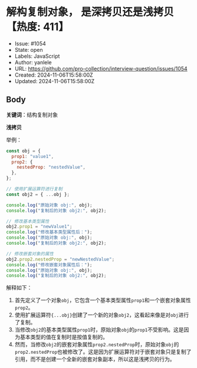 # 解构复制对象， 是深拷贝还是浅拷贝【热度: 411】

- Issue: #1054
- State: open
- Labels: JavaScript
- Author: yanlele
- URL: https://github.com/pro-collection/interview-question/issues/1054
- Created: 2024-11-06T15:58:00Z
- Updated: 2024-11-06T15:58:00Z

## Body

**关键词**：结构复制对象

**浅拷贝**

举例：

```javascript
const obj = {
  prop1: "value1",
  prop2: {
    nestedProp: "nestedValue",
  },
};

// 使用扩展运算符进行复制
const obj2 = { ...obj };

console.log("原始对象 obj:", obj);
console.log("复制后的对象 obj2:", obj2);

// 修改基本类型属性
obj2.prop1 = "newValue1";
console.log("修改基本类型属性后：");
console.log("原始对象 obj:", obj);
console.log("复制后的对象 obj2:", obj2);

// 修改嵌套对象的属性
obj2.prop2.nestedProp = "newNestedValue";
console.log("修改嵌套对象属性后：");
console.log("原始对象 obj:", obj);
console.log("复制后的对象 obj2:", obj2);
```

解释如下：

1. 首先定义了一个对象`obj`，它包含一个基本类型属性`prop1`和一个嵌套对象属性`prop2`。
2. 使用扩展运算符`{...obj}`创建了一个新的对象`obj2`，这看起来像是对`obj`进行了复制。
3. 当修改`obj2`的基本类型属性`prop1`时，原始对象`obj`的`prop1`不受影响。这是因为基本类型的值在复制时是按值复制的。
4. 然而，当修改`obj2`的嵌套对象属性`prop2.nestedProp`时，原始对象`obj`的`prop2.nestedProp`也被修改了。这是因为扩展运算符对于嵌套对象只是复制了引用，而不是创建一个全新的嵌套对象副本，所以这是浅拷贝的行为。

